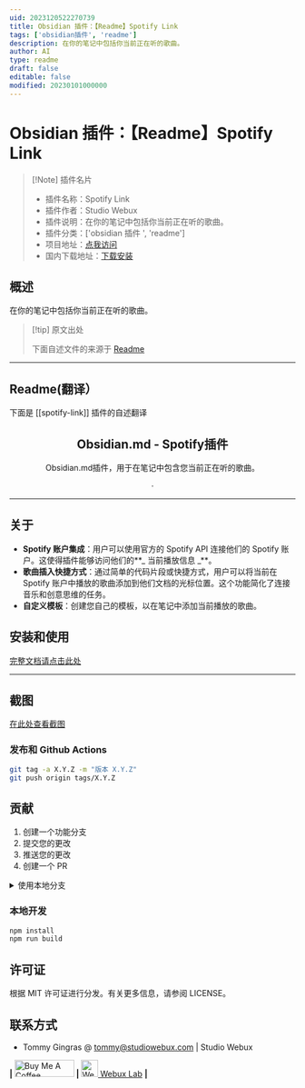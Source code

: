 ```yaml
---
uid: 2023120522270739
title: Obsidian 插件：【Readme】Spotify Link
tags: ['obsidian插件', 'readme']
description: 在你的笔记中包括你当前正在听的歌曲。
author: AI
type: readme
draft: false
editable: false
modified: 20230101000000
---
```


# Obsidian 插件：【Readme】Spotify Link

> [!Note] 插件名片
> - 插件名称：Spotify Link
> - 插件作者：Studio Webux
> - 插件说明：在你的笔记中包括你当前正在听的歌曲。
> - 插件分类：['obsidian 插件 ', 'readme']
> - 项目地址：[点我访问](https://github.com/studiowebux/obsidian-spotify-link)
> - 国内下载地址：[下载安装](https://pkmer.cn/products/plugin/pluginMarket/?spotify-link)

## 概述

在你的笔记中包括你当前正在听的歌曲。

> [!tip] 原文出处
>
>下面自述文件的来源于 [Readme](https://ghproxy.net/https://raw.githubusercontent.com/studiowebux/obsidian-spotify-link/main/README.md)
>

---

## Readme(翻译）

下面是 [[spotify-link]] 插件的自述翻译

<div align="center">

<h2>Obsidian.md - Spotify插件</h2>

<p>Obsidian.md插件，用于在笔记中包含您当前正在听的歌曲。</p>

<p align="center">


  ·


</p>
</div>

---

## 关于

- **Spotify 账户集成**：用户可以使用官方的 Spotify API 连接他们的 Spotify 账户。这使得插件能够访问他们的**_ 当前播放信息 _**。
- **歌曲插入快捷方式**：通过简单的代码片段或快捷方式，用户可以将当前在 Spotify 账户中播放的歌曲添加到他们文档的光标位置。这个功能简化了连接音乐和创意思维的任务。
- **自定义模板**：创建您自己的模板，以在笔记中添加当前播放的歌曲。

## 安装和使用

[完整文档请点击此处](https://studiowebux.github.io/obsidian-plugins-docs/docs/category/plugin-spotify-link)

---

## 截图

[在此处查看截图](https://studiowebux.github.io/obsidian-plugins-docs/docs/spotify-link/features)

### 发布和 Github Actions

```bash
git tag -a X.Y.Z -m "版本 X.Y.Z"
git push origin tags/X.Y.Z
```

## 贡献

1. 创建一个功能分支
2. 提交您的更改
3. 推送您的更改
4. 创建一个 PR

<details>
<summary>使用本地分支</summary>

**切换分支:**

```bash
git checkout -b <feature|fix|release|chore|hotfix>/prefix-name
```

> 您的分支名称必须以 [feature|fix|release|chore|hotfix] 开头，并在名称之前使用/；
> 使用连字符作为分隔符；
> 前缀对应于您的看板工具 ID（例如 abc-123）

**同步您的分支:**

```bash
git fetch origin
git rebase origin/master
```

**提交您的更改:**

```bash
git add .
git commit -m "<feat|ci|test|docs|build|chore|style|refactor|perf|BREAKING CHANGE>: commit message"
```

> 遵循此约定 commitlint 以获取您的提交消息结构

**推送您的更改:**

```bash
git push origin <feature|fix|release|chore|hotfix>/prefix-name
```

**示例:**

```bash
git checkout -b release/v1.15.5
git checkout -b feature/abc-123-something-awesome
git checkout -b hotfix/abc-432-something-bad-to-fix
```

```bash
git commit -m "docs: added awesome documentation"
git commit -m "feat: added new feature"
git commit -m "test: added tests"
```

</details>

### 本地开发

```bash
npm install
npm run build
```

## 许可证

根据 MIT 许可证进行分发。有关更多信息，请参阅 LICENSE。

## 联系方式

- Tommy Gingras @ tommy@studiowebux.com | Studio Webux

<div>
<b> | </b>
<a href="https://www.buymeacoffee.com/studiowebux" target="_blank"
      ><img
        src="https://cdn.buymeacoffee.com/buttons/v2/default-yellow.png"
        alt="Buy Me A Coffee"
        style="height: 30px !important; width: 105px !important"
/></a>
<b> | </b>
<a href="https://webuxlab.com" target="_blank"
      ><img
        src="https://webuxlab-static.s3.ca-central-1.amazonaws.com/logoAmpoule.svg"
        alt="Webux Logo"
        style="height: 30px !important"
/> Webux Lab</a>
<b> | </b>
</div>



